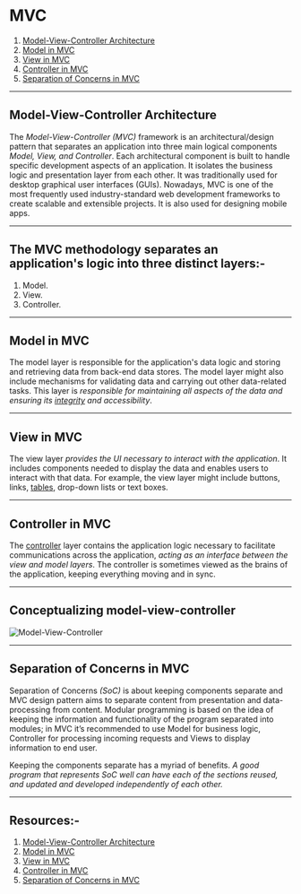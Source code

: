 # MVC
1. [Model-View-Controller Architecture](#model-view-controller-architecture)
1. [Model in MVC](#model-in-mvc)
1. [View in MVC](#view-in-mvc)
1. [Controller in MVC](#controller-in-mvc)
1. [Separation of Concerns in MVC](#separation-of-concerns-in-mvc)
----
## Model-View-Controller Architecture
The *Model-View-Controller (MVC)* framework is an architectural/design pattern that separates an application into three main logical components *Model, View, and Controller*. Each architectural component is built to handle specific development aspects of an application. It isolates the business logic and presentation layer from each other. It was traditionally used for desktop graphical user interfaces (GUIs). Nowadays, MVC is one of the most frequently used industry-standard web development frameworks to create scalable and extensible projects. It is also used for designing mobile apps.

----
## The MVC methodology separates an application's logic into three distinct layers:-
1. Model.
2. View.
3. Controller.
----  
## Model in MVC
The model layer is responsible for the application's data logic and storing and retrieving data from back-end data stores. The model layer might also include mechanisms for validating data and carrying out other data-related tasks. This layer is *responsible for maintaining all aspects of the data and ensuring its [integrity](https://www.techtarget.com/searchdatacenter/definition/integrity) and accessibility*.

----
## View in MVC
The view layer *provides the UI necessary to interact with the application*. It includes components needed to display the data and enables users to interact with that data. For example, the view layer might include buttons, links, [tables](https://www.techtarget.com/whatis/definition/table), drop-down lists or text boxes.

----
## Controller in MVC
The [controller](https://www.techtarget.com/whatis/definition/controller) layer contains the application logic necessary to facilitate communications across the application, *acting as an interface between the view and model layers*. The controller is sometimes viewed as the brains of the application, keeping everything moving and in sync.

----
## Conceptualizing model-view-controller
![Model-View-Controller](https://cdn.ttgtmedia.com/rms/onlineimages/conceptualizing_the_mvc_model-f.png)

-----
## Separation of Concerns in MVC
Separation of Concerns *(SoC)* is about keeping components separate and MVC design pattern aims to separate content from presentation and data-processing from content. Modular programming is based on the idea of keeping the information and functionality of the program separated into modules; in MVC it’s recommended to use Model for business logic, Controller for processing incoming requests and Views to display information to end user.

Keeping the components separate has a myriad of benefits. *A good program that represents SoC well can have each of the sections reused, and updated and developed independently of each other.*

-----
## Resources:-
1. [Model-View-Controller Architecture](https://www.geeksforgeeks.org/mvc-framework-introduction/)
1. [Model in MVC](https://www.techtarget.com/whatis/definition/model-view-controller-MVC#:~:text=The%20MVC%20methodology%20separates%20an,out%20other%20data%2Drelated%20tasks.)
1. [View in MVC](https://www.techtarget.com/whatis/definition/model-view-controller-MVC#:~:text=The%20MVC%20methodology%20separates%20an,out%20other%20data%2Drelated%20tasks.)
1. [Controller in MVC](https://www.techtarget.com/whatis/definition/model-view-controller-MVC#:~:text=The%20MVC%20methodology%20separates%20an,out%20other%20data%2Drelated%20tasks.)
1. [Separation of Concerns in MVC](https://goformarty.github.io/MVC-SoC/)